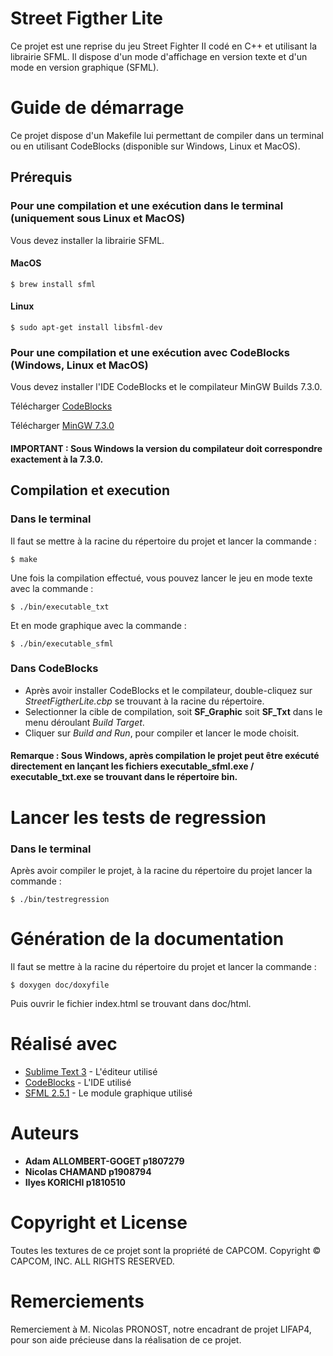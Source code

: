 # Street Figther Lite

Ce projet est une reprise du jeu Street Fighter II codé en C++ et utilisant la librairie SFML. Il dispose d'un mode d'affichage en version texte et d'un mode en version graphique (SFML).

# Guide de démarrage

Ce projet dispose d'un Makefile lui permettant de compiler dans un terminal ou en utilisant CodeBlocks (disponible sur Windows, Linux et MacOS).

## Prérequis

### Pour une compilation et une exécution dans le terminal (uniquement sous Linux et MacOS)

Vous devez installer la librairie SFML.

#### MacOS
```
$ brew install sfml
```
#### Linux
```
$ sudo apt-get install libsfml-dev
```


### Pour une compilation et une exécution avec CodeBlocks (Windows, Linux et MacOS)

Vous devez installer l'IDE CodeBlocks et le compilateur MinGW Builds 7.3.0.

Télécharger [CodeBlocks](http://www.codeblocks.org/downloads/26)

Télécharger [MinGW 7.3.0](https://sourceforge.net/projects/mingw-w64/files/Toolchains%20targetting%20Win32/Personal%20Builds/mingw-builds/7.3.0/threads-posix/dwarf/i686-7.3.0-release-posix-dwarf-rt_v5-rev0.7z/download)

#### IMPORTANT : Sous Windows la version du compilateur doit correspondre exactement à la 7.3.0.


## Compilation et execution

### Dans le terminal

Il faut se mettre à la racine du répertoire du projet et lancer la commande : 

```
$ make
```

Une fois la compilation effectué, vous pouvez lancer le jeu en mode texte avec la commande : 

```
$ ./bin/executable_txt
```

Et en mode graphique avec la commande : 

```
$ ./bin/executable_sfml
```


### Dans CodeBlocks

- Après avoir installer CodeBlocks et le compilateur, double-cliquez sur *StreetFigtherLite.cbp* se trouvant à la racine du répertoire.
- Selectionner la cible de compilation, soit **SF_Graphic** soit **SF_Txt** dans le menu déroulant *Build Target*. 
- Cliquer sur *Build and Run*, pour compiler et lancer le mode choisit.

#### Remarque : Sous Windows, après compilation le projet peut être exécuté directement en lançant les fichiers executable_sfml.exe / executable_txt.exe se trouvant dans le répertoire bin.


# Lancer les tests de regression

### Dans le terminal

Après avoir compiler le projet, à la racine du répertoire du projet lancer la commande : 

```
$ ./bin/testregression
```

# Génération de la documentation

Il faut se mettre à la racine du répertoire du projet et lancer la commande : 

```
$ doxygen doc/doxyfile
```

Puis ouvrir le fichier index.html se trouvant dans doc/html.

# Réalisé avec 

* [Sublime Text 3](https://www.sublimetext.com/docs/3/) - L'éditeur utilisé
* [CodeBlocks](http://wiki.codeblocks.org/index.php/User_documentation) - L'IDE utilisé
* [SFML 2.5.1](https://www.sfml-dev.org/documentation/2.5.1/) - Le module graphique utilisé


# Auteurs

* **Adam ALLOMBERT-GOGET p1807279**
* **Nicolas CHAMAND p1908794**
* **Ilyes KORICHI p1810510** 

# Copyright et License

Toutes les textures de ce projet sont la propriété de CAPCOM.
Copyright © CAPCOM, INC. ALL RIGHTS RESERVED.

# Remerciements

Remerciement à M. Nicolas PRONOST, notre encadrant de projet LIFAP4, pour son aide précieuse dans la réalisation de ce projet. 
